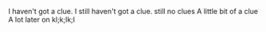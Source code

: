 I haven't got a clue.
I still haven't got a clue.
still no clues
A little bit of a clue
A lot later on
kl;k;lk;l
